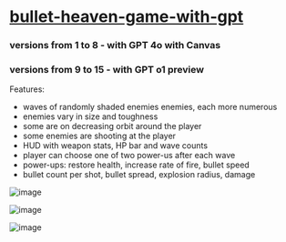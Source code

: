 # [bullet-heaven-game-with-gpt](https://github.com/UniBreakfast/bullet-heaven-game-with-gpt)

### versions from 1 to 8 - with GPT 4o with Canvas

### versions from 9 to 15 - with GPT o1 preview

Features:

- waves of randomly shaded enemies enemies, each more numerous
- enemies vary in size and toughness
- some are on decreasing orbit around the player
- some enemies are shooting at the player
- HUD with weapon stats, HP bar and wave counts
- player can choose one of two power-us after each wave
- power-ups: restore health, increase rate of fire, bullet speed
- bullet count per shot, bullet spread, explosion radius, damage

![image](https://github.com/user-attachments/assets/48eb48aa-ee5e-428a-9857-5c3623e49e60)

![image](https://github.com/user-attachments/assets/49e1b878-5674-4c47-97b6-40a25ec1556f)

![image](https://github.com/user-attachments/assets/41ba1c6b-859c-4ad1-bf4c-6f80603f56d5)
